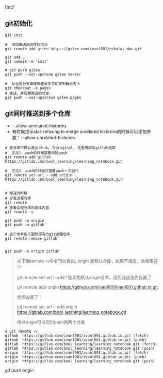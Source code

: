 [toc]

<extoc></extoc>



## git初始化

```shell
git init 

#  添加推送到远程的地址
git remote add gitee https://gitee.com/ivanl001/nebulas_doc.git

git add .
git commit -m 'init'

# git push gitee
git push --set-upsteam gitee master

#  从当前分支直接新建分支并切换到新分支上
git checkout -b pages
# 推送，并设置推送的分支
git push --set-upstream gitee pages
```



## git同时推送到多个仓库

* --allow-unrelated-histories
* 有时候提示atal: refusing to merge unrelated histories的时候可以添加参数：--allow-unrelated-histories

```shell
# 我仓库中默认是github, 为original, 这里再添加gitlab仓库
#  方法1，push的时候需要单独push
git remote add gitlab https://gitlab.com/bool_learning/learning_notebook.git

#  方法2, push的时候只需要push一次就行
git remote set-url --add origin https://gitlab.com/bool_learning/learning_notebook.git


# 推送的时候
# 查看远程仓库
git remote
# 查看远程仓库的具体内容
git remote -v 

git push -u origin
git push -u gitlab

# 这个命令用于删除现有的git远程仓库
git remote remove gitlab


git push -u origin gitlab
```



> 从下面remote -v命令可以看出, origin 是默认仓库，如果不指定，会使用这个
>
> git remote set-url --add *是添加默认origin仓库。因为我这里先设置了
>
> git remote add origin https://github.com/ivanl001/ivanl001.github.io.git
>
> 然后设置了：
>
> git remote set-url --add origin https://gitlab.com/bool_learning/learning_notebook.git
>
> 所以origin可以同时push到两个仓库

```shell
$ git remote -v
github	https://github.com/ivanl001/ivanl001.github.io.git (fetch)
github	https://github.com/ivanl001/ivanl001.github.io.git (push)
gitlab	https://gitlab.com/bool_learning/learning_notebook.git (fetch)
gitlab	https://gitlab.com/bool_learning/learning_notebook.git (push)
origin	https://github.com/ivanl001/ivanl001.github.io.git (fetch)
origin	https://github.com/ivanl001/ivanl001.github.io.git (push)
origin	https://gitlab.com/bool_learning/learning_notebook.git (push)
```



git push origin